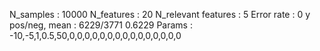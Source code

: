 N_samples                     : 10000
N_features                    : 20
N_relevant features           : 5
Error rate                    : 0
y pos/neg, mean               : 6229/3771 0.6229
Params                        : -10,-5,1,0.5,50,0,0,0,0,0,0,0,0,0,0,0,0,0,0,0
